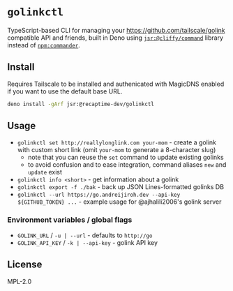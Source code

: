 # `golinkctl`

TypeScript-based CLI for managing your <https://github.com/tailscale/golink> compatible API and
friends, built in Deno using [`jsr:@cliffy/command`](https://jsr.io/@cliffy/command) library
instead of [`npm:commander`](https://npmjs.com/package/commander).

## Install

Requires Tailscale to be installed and authenicated with MagicDNS enabled
if you want to use the default base URL.

```bash
deno install -gArf jsr:@recaptime-dev/golinkctl
```

## Usage

* `golinkctl set http://reallylonglink.com your-mom` - create a golink with custom short link
(omit `your-mom` to generate a 8-character slug)
  * note that you can reuse the `set` command to update existing golinks
  * to avoid confusion and to ease integration, command aliases `new` and `update` exist
* `golinkctl info <short>` - get information about a golink
* `golinkctl export -f ./bak` -  back up JSON Lines-formatted golinks DB
* `golinkctl --url https://go.andreijiroh.dev --api-key ${GITHUB_TOKEN} ...` - example usage for @ajhalili2006's golink server

### Environment variables / global flags

* `GOLINK_URL` / `-u | --url` - defaults to `http://go`
* `GOLINK_API_KEY` / `-k | --api-key` - golink API key

## License

MPL-2.0
